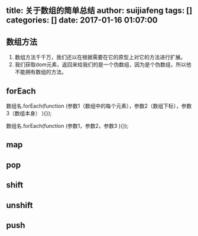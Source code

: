 title: 关于数组的简单总结
author: suijiafeng
tags: []
categories: []
date: 2017-01-16 01:07:00
---
## 数组方法
1. 数组方法千千万，我们还以在根据需要在它的原型上对它的方法进行扩展。
2. 我们获取dom元素，返回来给我们的是一个伪数组，因为是个伪数组，所以他不能拥有数组的方法。

## forEach
数组名.forEach(function (参数1（数组中的每个元素），参数2（数组下标），参数3（数组本身） ){});

数组名.forEach(function (参数1，参数2，参数3 ){});

## map 


## pop 

## shift 


## unshift


## push 




